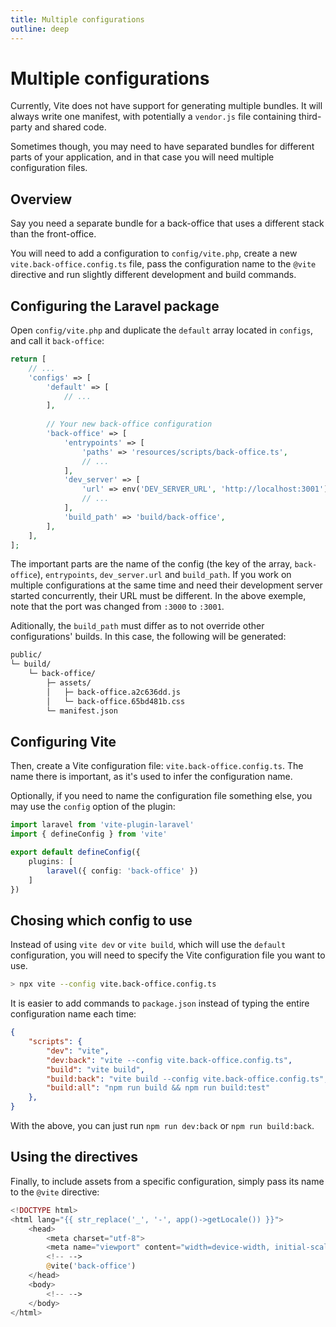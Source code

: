 ```yaml
---
title: Multiple configurations
outline: deep
---
```


# Multiple configurations

Currently, Vite does not have support for generating multiple bundles. It will always write one manifest, with potentially a `vendor.js` file containing third-party and shared code.

Sometimes though, you may need to have separated bundles for different parts of your application, and in that case you will need multiple configuration files.

## Overview

Say you need a separate bundle for a back-office that uses a different stack than the front-office.

You will need to add a configuration to `config/vite.php`, create a new `vite.back-office.config.ts` file, pass the configuration name to the `@vite` directive and run slightly different development and build commands.

## Configuring the Laravel package

Open `config/vite.php` and duplicate the `default` array located in `configs`, and call it `back-office`:

```php
return [
	// ...
	'configs' => [
		'default' => [
			// ...
		],
		
		// Your new back-office configuration
		'back-office' => [
			'entrypoints' => [
				'paths' => 'resources/scripts/back-office.ts',
				// ...
			],
			'dev_server' => [
				'url' => env('DEV_SERVER_URL', 'http://localhost:3001'),
				// ...
			],
			'build_path' => 'build/back-office',
		],
	],
];
```

The important parts are the name of the config (the key of the array, `back-office`), `entrypoints`, `dev_server.url` and `build_path`. If you work on multiple configurations at the same time and need their development server started concurrently, their URL must be different. In the above exemple, note that the port was changed from `:3000` to `:3001`.

Aditionally, the `build_path` must differ as to not override other configurations' builds. In this case, the following will be generated:

```md
public/
└─ build/
	└─ back-office/
		├─ assets/
		│	├─ back-office.a2c636dd.js
		│	└─ back-office.65bd481b.css
		└─ manifest.json
```

## Configuring Vite

Then, create a Vite configuration file: `vite.back-office.config.ts`. The name there is important, as it's used to infer the configuration name. 

Optionally, if you need to name the configuration file something else, you may use the `config` option of the plugin:

```ts
import laravel from 'vite-plugin-laravel'
import { defineConfig } from 'vite'

export default defineConfig({
	plugins: [
		laravel({ config: 'back-office' })
	]
})
```

## Chosing which config to use

Instead of using `vite dev` or `vite build`, which will use the `default` configuration, you will need to specify the Vite configuration file you want to use.

```sh
> npx vite --config vite.back-office.config.ts
```

It is easier to add commands to `package.json` instead of typing the entire configuration name each time:

```json
{
	"scripts": {
		"dev": "vite",
		"dev:back": "vite --config vite.back-office.config.ts",
		"build": "vite build",
		"build:back": "vite build --config vite.back-office.config.ts",
		"build:all": "npm run build && npm run build:test"
	},
}
```

With the above, you can just run `npm run dev:back` or `npm run build:back`.

## Using the directives

Finally, to include assets from a specific configuration, simply pass its name to the `@vite` directive:

```php
<!DOCTYPE html>
<html lang="{{ str_replace('_', '-', app()->getLocale()) }}">
	<head>
		<meta charset="utf-8">
		<meta name="viewport" content="width=device-width, initial-scale=1">
		<!-- -->
		@vite('back-office')
	</head>
	<body>
		<!-- -->
	</body>
</html>
```
